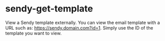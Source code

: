 # sendy-get-template
View a Sendy template externally.  You can view the email template with a URL such as: https://sendy.domain.com?id=1.  Simply use the ID of the template you want to view.
